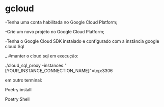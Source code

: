 # gcloud

-Tenha uma conta habilitada no Google Cloud Platform;

-Crie um novo projeto no Google Cloud Platform;

-Tenha o Google Cloud SDK instalado e configurado com a instância google cloud Sql

_
#manter o cloud sql em execução:

./cloud_sql_proxy -instances "[YOUR_INSTANCE_CONNECTION_NAME]"=tcp:3306



em outro terminal:

Poetry install

Poetry Shell


